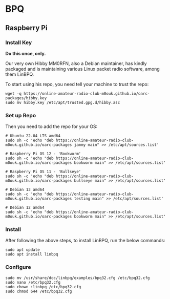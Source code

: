 # BPQ
## Raspberry Pi
### Install Key

**Do this once, only.**

Our very own Hibby MM0RFN, also a Debian maintainer, has kindly packaged and is maintaining various Linux packet radio software, among them LinBPQ.

To start using his repo, you need tell your machine to trust the repo:

```
wget -q https://online-amateur-radio-club-m0ouk.github.io/oarc-packages/hibby.key
sudo mv hibby.key /etc/apt/trusted.gpg.d/hibby.asc
```

### Set up Repo
Then you need to add the repo for your OS:

```
# Ubuntu 22.04 LTS amd64
sudo sh -c 'echo "deb https://online-amateur-radio-club-m0ouk.github.io/oarc-packages jammy main" >> /etc/apt/sources.list'

# Raspberry Pi OS 12 - 'Bookworm'
sudo sh -c 'echo "deb https://online-amateur-radio-club-m0ouk.github.io/oarc-packages bookworm main" >> /etc/apt/sources.list'

# Raspberry Pi OS 11 - 'Bullseye'
sudo sh -c 'echo "deb https://online-amateur-radio-club-m0ouk.github.io/oarc-packages bullseye main" >> /etc/apt/sources.list'

# Debian 13 amd64
sudo sh -c 'echo "deb https://online-amateur-radio-club-m0ouk.github.io/oarc-packages testing main" >> /etc/apt/sources.list'

# Debian 12 amd64
sudo sh -c 'echo "deb https://online-amateur-radio-club-m0ouk.github.io/oarc-packages bookworm main" >> /etc/apt/sources.list'
```

### Install

After following the above steps, to install LinBPQ, run the below commands:

```
sudo apt update
sudo apt install linbpq
```

### Configure

```
sudo mv /usr/share/doc/linbpq/examples/bpq32.cfg /etc/bpq32.cfg
sudo nano /etc/bpq32.cfg
sudo chown :linbpq /etc/bpq32.cfg
sudo chmod 644 /etc/bpq32.cfg
```
